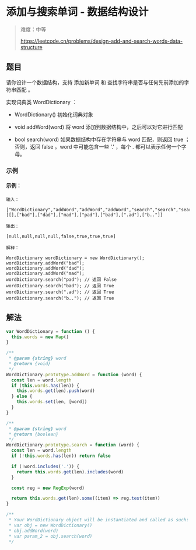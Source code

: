# 添加与搜索单词 - 数据结构设计

> 难度：中等
>
> https://leetcode.cn/problems/design-add-and-search-words-data-structure

## 题目

请你设计一个数据结构，支持 添加新单词 和 查找字符串是否与任何先前添加的字符串匹配 。

实现词典类 WordDictionary ：

- WordDictionary() 初始化词典对象

- void addWord(word) 将 word 添加到数据结构中，之后可以对它进行匹配
- bool search(word) 如果数据结构中存在字符串与 word 匹配，则返回 true ；否则，返回 false 。word 中可能包含一些 '.' ，每个 . 都可以表示任何一个字母。

### 示例

#### 示例：

```
输入：

["WordDictionary","addWord","addWord","addWord","search","search","search","search"]
[[],["bad"],["dad"],["mad"],["pad"],["bad"],[".ad"],["b.."]]

输出：

[null,null,null,null,false,true,true,true]

解释：

WordDictionary wordDictionary = new WordDictionary();
wordDictionary.addWord("bad");
wordDictionary.addWord("dad");
wordDictionary.addWord("mad");
wordDictionary.search("pad"); // 返回 False
wordDictionary.search("bad"); // 返回 True
wordDictionary.search(".ad"); // 返回 True
wordDictionary.search("b.."); // 返回 True
```

## 解法

```javascript
var WordDictionary = function () {
  this.words = new Map()
}

/**
 * @param {string} word
 * @return {void}
 */
WordDictionary.prototype.addWord = function (word) {
  const len = word.length
  if (this.words.has(len)) {
    this.words.get(len).push(word)
  } else {
    this.words.set(len, [word])
  }
}

/**
 * @param {string} word
 * @return {boolean}
 */
WordDictionary.prototype.search = function (word) {
  const len = word.length
  if (!this.words.has(len)) return false

  if (!word.includes('.')) {
    return this.words.get(len).includes(word)
  }

  const reg = new RegExp(word)

  return this.words.get(len).some((item) => reg.test(item))
}

/**
 * Your WordDictionary object will be instantiated and called as such:
 * var obj = new WordDictionary()
 * obj.addWord(word)
 * var param_2 = obj.search(word)
 */
```
